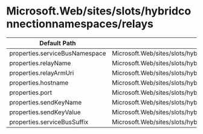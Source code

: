 # Microsoft.Web/sites/slots/hybridconnectionnamespaces/relays

| Default Path | Alias |
|---|---|
| properties.serviceBusNamespace | Microsoft.Web/sites/slots/hybridconnectionnamespaces/relays/serviceBusNamespace |
| properties.relayName | Microsoft.Web/sites/slots/hybridconnectionnamespaces/relays/relayName |
| properties.relayArmUri | Microsoft.Web/sites/slots/hybridconnectionnamespaces/relays/relayArmUri |
| properties.hostname | Microsoft.Web/sites/slots/hybridconnectionnamespaces/relays/hostname |
| properties.port | Microsoft.Web/sites/slots/hybridconnectionnamespaces/relays/port |
| properties.sendKeyName | Microsoft.Web/sites/slots/hybridconnectionnamespaces/relays/sendKeyName |
| properties.sendKeyValue | Microsoft.Web/sites/slots/hybridconnectionnamespaces/relays/sendKeyValue |
| properties.serviceBusSuffix | Microsoft.Web/sites/slots/hybridconnectionnamespaces/relays/serviceBusSuffix |

